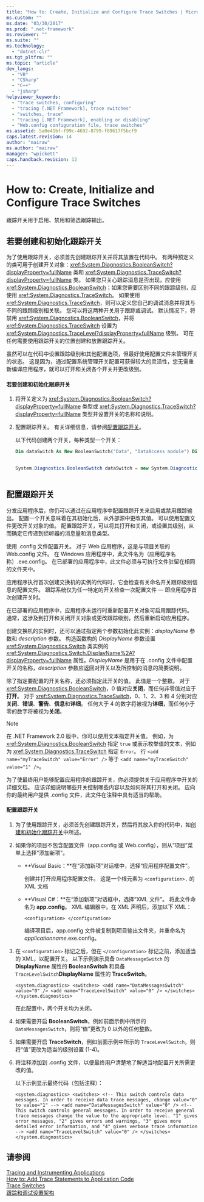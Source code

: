 ```yaml
---
title: "How to: Create, Initialize and Configure Trace Switches | Microsoft Docs"
ms.custom: ""
ms.date: "03/30/2017"
ms.prod: ".net-framework"
ms.reviewer: ""
ms.suite: ""
ms.technology: 
  - "dotnet-clr"
ms.tgt_pltfrm: ""
ms.topic: "article"
dev_langs: 
  - "VB"
  - "CSharp"
  - "C++"
  - "jsharp"
helpviewer_keywords: 
  - "trace switches, configuring"
  - "tracing [.NET Framework], trace switches"
  - "switches, trace"
  - "tracing [.NET Framework], enabling or disabling"
  - "Web.config configuration file, trace switches"
ms.assetid: 5a0e41bf-f99c-4692-8799-f89617f5bcf9
caps.latest.revision: 14
author: "mairaw"
ms.author: "mairaw"
manager: "wpickett"
caps.handback.revision: 12
---
```

# How to: Create, Initialize and Configure Trace Switches
跟踪开关用于启用、禁用和筛选跟踪输出。  
  
<a name="create"></a>   
## 若要创建和初始化跟踪开关  
 为了使用跟踪开关，必须首先创建跟踪开关并将其放置在代码中。 有两种预定义的类可用于创建开关对象：<xref:System.Diagnostics.BooleanSwitch?displayProperty=fullName> 类和 <xref:System.Diagnostics.TraceSwitch?displayProperty=fullName> 类。 如果您只关心跟踪消息是否出现，应使用 <xref:System.Diagnostics.BooleanSwitch>；如果您需要区别不同的跟踪级别，应使用 <xref:System.Diagnostics.TraceSwitch>。 如果使用 <xref:System.Diagnostics.TraceSwitch>，则可以定义您自己的调试消息并将其与不同的跟踪级别相关联。 您可以将这两种开关用于跟踪或调试。 默认情况下，将禁用 <xref:System.Diagnostics.BooleanSwitch>，并将 <xref:System.Diagnostics.TraceSwitch> 设置为 <xref:System.Diagnostics.TraceLevel?displayProperty=fullName> 级别。 可在任何需要使用跟踪开关的位置创建和放置跟踪开关。  
  
 虽然可以在代码中设置跟踪级别和其他配置选项，但最好使用配置文件来管理开关的状态。 这是因为，通过配置系统管理开关配置可获得较大的灵活性，您无需重新编译应用程序，就可以打开和关闭各个开关并更改级别。  
  
#### 若要创建和初始化跟踪开关  
  
1.  将开关定义为 <xref:System.Diagnostics.BooleanSwitch?displayProperty=fullName> 类型或 <xref:System.Diagnostics.TraceSwitch?displayProperty=fullName> 类型并设置开关的名称和说明。  
  
2.  配置跟踪开关。 有关详细信息，请参阅[配置跟踪开关](#configure)。  
  
     以下代码创建两个开关，每种类型一个开关：  
  
    ```vb  
    Dim dataSwitch As New BooleanSwitch("Data", "DataAccess module") Dim generalSwitch As New TraceSwitch("General", "Entire application")  
  
    ```  
  
    ```csharp  
    System.Diagnostics.BooleanSwitch dataSwitch = new System.Diagnostics.BooleanSwitch("Data", "DataAccess module"); System.Diagnostics.TraceSwitch generalSwitch = new System.Diagnostics.TraceSwitch("General", "Entire application");  
  
    ```  
  
<a name="configure"></a>   
## 配置跟踪开关  
 分发应用程序后，你仍可以通过在应用程序中配置跟踪开关来启用或禁用跟踪输出。 配置一个开关意味着在其初始化后，从外部源中更改其值。 可以使用配置文件更改开关对象的值。 配置跟踪开关，可以将其打开和关闭，或设置其级别，从而确定它传递到侦听器的消息量和消息类型。  
  
 使用 .config 文件配置开关。 对于 Web 应用程序，这是与项目关联的 Web.config 文件。 在 Windows 应用程序中，此文件名为（应用程序名称）.exe.config。 在已部署的应用程序中，此文件必须与可执行文件驻留在相同的文件夹中。  
  
 应用程序执行首次创建交换机的实例的代码时，它会检查有关命名开关跟踪级别信息的配置文件。 跟踪系统仅为任一特定的开关检查一次配置文件 — 即应用程序首次创建开关时。  
  
 在已部署的应用程序中，应用程序未运行时重新配置开关对象可启用跟踪代码。 通常，这涉及到打开和关闭开关对象或更改跟踪级别，然后重新启动应用程序。  
  
 创建交换机的实例时，还可以通过指定两个参数初始化此实例：*displayName* 参数和 *description* 参数。 构造函数构的 *DisplayName* 参数设置 <xref:System.Diagnostics.Switch> 类实例的 <xref:System.Diagnostics.Switch.DisplayName%2A?displayProperty=fullName> 属性。*DisplayName* 是用于在 .config 文件中配置开关的名称，*description* 参数应返回对开关以及所控制的消息的简要说明。  
  
 除了指定要配置的开关名称，还必须指定此开关的值。 此值是一个整数。 对于 <xref:System.Diagnostics.BooleanSwitch>，0 值对应**关闭**，而任何非零值对应于**打开**。 对于 <xref:System.Diagnostics.TraceSwitch>，0、1、2、3 和 4 分别对应 **关闭**、**错误**、**警告**、**信息**和**详细**。 任何大于 4 的数字将被视为**详细**，而任何小于零的数字将被视为**关闭**。  
  
> [!NOTE]
>  在 .NET Framework 2.0 版中，你可以使用文本指定开关值。 例如，为 <xref:System.Diagnostics.BooleanSwitch> 指定 `true` 或表示枚举值的文本，例如为 <xref:System.Diagnostics.TraceSwitch> 指定 `Error`。 行 `<add name="myTraceSwitch" value="Error" />` 等于 `<add name="myTraceSwitch" value="1" />`。  
  
 为了使最终用户能够配置应用程序的跟踪开关，你必须提供关于应用程序中开关的详细文档。 应该详细说明哪些开关控制哪些内容以及如何将其打开和关闭。 应向你的最终用户提供 .config 文件，此文件在注释中具有适当的帮助。  
  
#### 配置跟踪开关  
  
1.  为了使用跟踪开关，必须首先创建跟踪开关，然后将其放入你的代码中，如[创建和初始化跟踪开关](#create)中所述。  
  
2.  如果你的项目不包含配置文件（app.config 或 Web.config），则从“项目”菜单上选择“添加新项”。  
  
    -   **Visual Basic：**在“添加新项”对话框中，选择“应用程序配置文件”。  
  
         创建并打开应用程序配置文件。 这是一个根元素为 `<configuration>.` 的 XML 文档  
  
    -   **Visual C\#：**在“添加新项”对话框中，选择“XML 文件”。 将此文件命名为 **app.config**。 XML 编辑器中，在 XML 声明后，添加以下 XML：  
  
        ```  
        <configuration> </configuration>  
        ```  
  
         编译项目后，app.config 文件被复制到项目输出文件夹，并重命名为 *applicationname*.exe.config。  
  
3.  在  `<configuration>`  标记之后，但在  `</configuration>`  标记之前，添加适当的 XML，以配置开关。 以下示例演示具备 `DataMessageSwitch` 的 **DisplayName** 属性的 **BooleanSwitch** 和具备 `TraceLevelSwitch`**DisplayName** 属性的 **TraceSwitch**。  
  
    ```  
    <system.diagnostics> <switches> <add name="DataMessagesSwitch" value="0" /> <add name="TraceLevelSwitch" value="0" /> </switches> </system.diagnostics>  
    ```  
  
     在此配置中，两个开关均为关闭。  
  
4.  如果需要开启 **BooleanSwitch**，例如前面示例中所示的 `DataMessagesSwitch`，则将“值”更改为 0 以外的任何整数。  
  
5.  如果需要开启 **TraceSwitch**，例如前面示例中所示的 `TraceLevelSwitch`，则将“值”更改为适当的级别设置 \(1\-4\)。  
  
6.  将注释添加到 .config 文件，以便最终用户清楚地了解适当地配置开关所需更改的值。  
  
     以下示例显示最终代码（包括注释）：  
  
    ```  
    <system.diagnostics> <switches> <!-- This switch controls data messages. In order to receive data trace messages, change value="0" to value="1" --> <add name="DataMessagesSwitch" value="0" /> <!-- This switch controls general messages. In order to receive general trace messages change the value to the appropriate level. "1" gives error messages, "2" gives errors and warnings, "3" gives more detailed error information, and "4" gives verbose trace information --> <add name="TraceLevelSwitch" value="0" /> </switches> </system.diagnostics>  
    ```  
  
## 请参阅  
 [Tracing and Instrumenting Applications](../../../docs/framework/debug-trace-profile/tracing-and-instrumenting-applications.md)   
 [How to: Add Trace Statements to Application Code](../../../docs/framework/debug-trace-profile/how-to-add-trace-statements-to-application-code.md)   
 [Trace Switches](../../../docs/framework/debug-trace-profile/trace-switches.md)   
 [跟踪和调试设置架构](../../../docs/framework/configure-apps/file-schema/trace-debug/index.md)